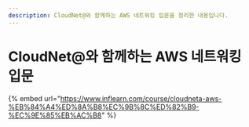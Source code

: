 ```yaml
---
description: CloudNet@와 함께하는 AWS 네트워킹 입문을 정리한 내용입니다.
---
```


# CloudNet@와 함께하는 AWS 네트워킹 입문

{% embed url="https://www.inflearn.com/course/cloudneta-aws-%EB%84%A4%ED%8A%B8%EC%9B%8C%ED%82%B9-%EC%9E%85%EB%AC%B8" %}
